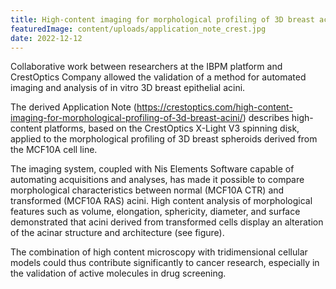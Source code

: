 ```yaml
---
title: High-content imaging for morphological profiling of 3D breast acini
featuredImage: content/uploads/application_note_crest.jpg
date: 2022-12-12
---
```

Collaborative work between researchers at the IBPM platform and CrestOptics Company allowed the validation of a method for automated imaging and analysis of in vitro 3D breast epithelial acini. 

The derived Application Note (<https://crestoptics.com/high-content-imaging-for-morphological-profiling-of-3d-breast-acini/>) describes high-content platforms, based on the CrestOptics X-Light V3 spinning disk, applied to the morphological profiling of 3D breast spheroids derived from the MCF10A cell line.

The imaging system, coupled with Nis Elements Software capable of automating acquisitions and analyses, has made it possible to compare morphological characteristics between normal (MCF10A CTR) and transformed (MCF10A RAS) acini. High content analysis of morphological features such as volume, elongation, sphericity, diameter, and surface demonstrated that acini derived from transformed cells display an alteration of the acinar structure and architecture (see figure).

The combination of high content microscopy with tridimensional cellular models could thus contribute significantly to cancer research, especially in the validation of active molecules in drug screening.